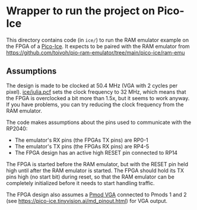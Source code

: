 Wrapper to run the project on Pico-Ice
======================================
This directory contains code (in `ice/`) to run the RAM emulator example on the FPGA of a [Pico-Ice](https://pico-ice.tinyvision.ai/).
It expects to be paired with the RAM emulator from https://github.com/toivoh/pio-ram-emulator/tree/main/pico-ice/ram-emu

Assumptions
-----------
The design is made to be clocked at 50.4 MHz (VGA with 2 cycles per pixel).
[ice/julia.pcf](ice/julia.pcf) sets the clock frequency to 32 MHz, which means that the FPGA is overclocked a bit more than 1.5x, but it seems to work anyway.
If you have problems, you can try reducing the clock frequency from the RAM emulator.

The code makes assumptions about the pins used to communicate with the RP2040:
- The emulator's RX pins (the FPGAs TX pins) are RP0-1
- The emulator's TX pins (the FPGAs RX pins) are RP4-5
- The FPGA design has an active high RESET pin connected to RP14

The FPGA is started before the RAM emulator, but with the RESET pin held high until after the RAM emulator is started. The FPGA should hold its TX pins high (no start bit) during reset, so that the RAM emulator can be completely initialized before it needs to start handling traffic.

The FPGA design also assumes a [Pmod VGA](https://digilent.com/reference/pmod/pmodvga/start) connected to Pmods 1 and 2 (see https://pico-ice.tinyvision.ai/md_pinout.html) for VGA output.
